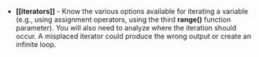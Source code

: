 - **[[iterators]]** - Know the various options available for iterating a variable (e.g., using assignment operators, using the third **range()** function parameter). You will also need to analyze where the iteration should occur. A misplaced iterator could produce the wrong output or create an infinite loop.  